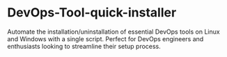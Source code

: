 # DevOps-Tool-quick-installer
Automate the installation/uninstallation of essential DevOps tools on Linux and Windows with a single script. Perfect for DevOps engineers and enthusiasts looking to streamline their setup process.
